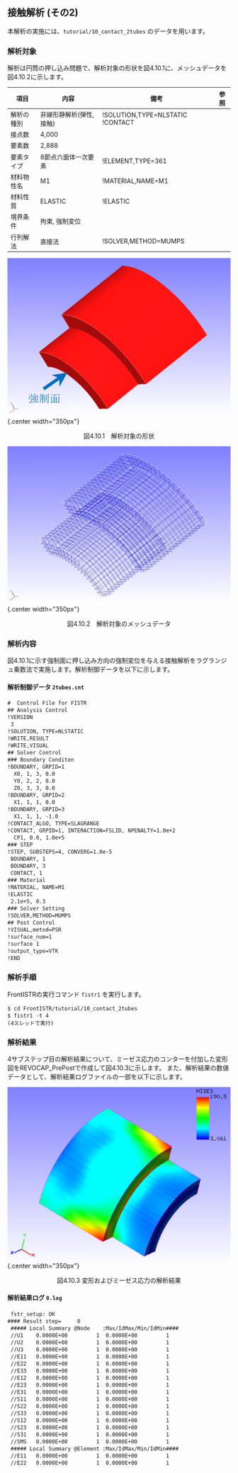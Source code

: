 ## 接触解析 (その2)

本解析の実施には、`tutorial/10_contact_2tubes` のデータを用います。

### 解析対象

解析は円筒の押し込み問題で、解析対象の形状を図4.10.1に、メッシュデータを図4.10.2に示します。

 | 項目       | 内容                    | 備考                             | 参照 |
 |------------|-------------------------|----------------------------------|------|
 | 解析の種別 | 非線形静解析(弾性,接触) | !SOLUTION,TYPE=NLSTATIC !CONTACT |      |
 | 接点数     | 4,000                   |                                  |      |
 | 要素数     | 2,888                   |                                  |      |
 | 要素タイプ | 8節点六面体一次要素     | !ELEMENT,TYPE=361                |      |
 | 材料物性名 | M1                      | !MATERIAL,NAME=M1                |      |
 | 材料性質   | ELASTIC                 | !ELASTIC                         |      |
 | 境界条件   | 拘束, 強制変位          |                                  |      |
 | 行列解法   | 直接法                  | !SOLVER,METHOD=MUMPS             |      |

![解析対象の形状](./media/tutorial10_01.png){.center width="350px"}
<div style="text-align: center;">
図4.10.1　解析対象の形状
</div>

![解析対象のメッシュデータ](./media/tutorial10_02.png){.center width="350px"}
<div style="text-align: center;">
図4.10.2　解析対象のメッシュデータ
</div>

### 解析内容

図4.10.1に示す強制面に押し込み方向の強制変位を与える接触解析をラグランジュ乗数法で実施します。解析制御データを以下に示します。

#### 解析制御データ `2tubes.cnt`

```
#  Control File for FISTR
## Analysis Control
!VERSION
 3
!SOLUTION, TYPE=NLSTATIC
!WRITE,RESULT
!WRITE,VISUAL
## Solver Control
### Boundary Conditon
!BOUNDARY, GRPID=1
  X0, 1, 3, 0.0
  Y0, 2, 2, 0.0
  Z0, 3, 3, 0.0
!BOUNDARY, GRPID=2
  X1, 1, 1, 0.0
!BOUNDARY, GRPID=3
  X1, 1, 1, -1.0
!CONTACT_ALGO, TYPE=SLAGRANGE
!CONTACT, GRPID=1, INTERACTION=FSLID, NPENALTY=1.0e+2
  CP1, 0.0, 1.0e+5
### STEP
!STEP, SUBSTEPS=4, CONVERG=1.0e-5
 BOUNDARY, 1
 BOUNDARY, 3
 CONTACT, 1
### Material
!MATERIAL, NAME=M1
!ELASTIC
 2.1e+5, 0.3
### Solver Setting
!SOLVER,METHOD=MUMPS
## Post Control
!VISUAL,metod=PSR
!surface_num=1
!surface 1
!output_type=VTK
!END
```

### 解析手順

FrontISTRの実行コマンド `fistr1` を実行します。

```
$ cd FrontISTR/tutorial/10_contact_2tubes
$ fistr1 -t 4
(4スレッドで実行)
```

### 解析結果

4サブステップ目の解析結果について、ミーゼス応力のコンターを付加した変形図をREVOCAP_PrePostで作成して図4.10.3に示します。
また、解析結果の数値データとして、解析結果ログファイルの一部を以下に示します。

![変形およびミーゼス応力の解析結果](./media/tutorial10_03.png){.center width="350px"}
<div style="text-align: center;">
図4.10.3 変形およびミーゼス応力の解析結果
</div>

#### 解析結果ログ `0.log`

```
 fstr_setup: OK
#### Result step=     0
 ##### Local Summary @Node    :Max/IdMax/Min/IdMin####
 //U1    0.0000E+00         1  0.0000E+00         1
 //U2    0.0000E+00         1  0.0000E+00         1
 //U3    0.0000E+00         1  0.0000E+00         1
 //E11   0.0000E+00         1  0.0000E+00         1
 //E22   0.0000E+00         1  0.0000E+00         1
 //E33   0.0000E+00         1  0.0000E+00         1
 //E12   0.0000E+00         1  0.0000E+00         1
 //E23   0.0000E+00         1  0.0000E+00         1
 //E31   0.0000E+00         1  0.0000E+00         1
 //S11   0.0000E+00         1  0.0000E+00         1
 //S22   0.0000E+00         1  0.0000E+00         1
 //S33   0.0000E+00         1  0.0000E+00         1
 //S12   0.0000E+00         1  0.0000E+00         1
 //S23   0.0000E+00         1  0.0000E+00         1
 //S31   0.0000E+00         1  0.0000E+00         1
 //SMS   0.0000E+00         1  0.0000E+00         1
 ##### Local Summary @Element :Max/IdMax/Min/IdMin####
 //E11   0.0000E+00         1  0.0000E+00         1
 //E22   0.0000E+00         1  0.0000E+00         1
```


